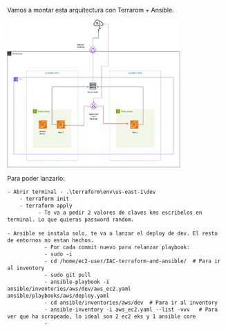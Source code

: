 
Vamos a montar esta arquitectura con Terrarom + Ansible.

<img src="./image.webp" alt="Ansible Core" width="400">

Para poder lanzarlo:

    - Abrir terminal - .\terraform\env\us-east-1\dev
        - terraform init
        - terraform apply
              - Te va a pedir 2 valores de claves kms escribelos en terminal. Lo que quieras password random.
  
    - Ansible se instala solo, te va a lanzar el deploy de dev. El resto de entornos no estan hechos.
                - Por cada commit nuevo para relanzar playbook:
                - sudo -i
                - cd /home/ec2-user/IAC-terraform-and-ansible/  # Para ir al inventory
                - sudo git pull
                - ansible-playbook -i ansible/inventories/aws/dev/aws_ec2.yaml ansible/playbooks/aws/deploy.yaml
                - cd ansible/inventories/aws/dev  # Para ir al inventory
                - ansible-inventory -i aws_ec2.yaml --list -vvv   # Para ver que ha scrapeado, lo ideal son 2 ec2 eks y 1 ansible core
                - 
